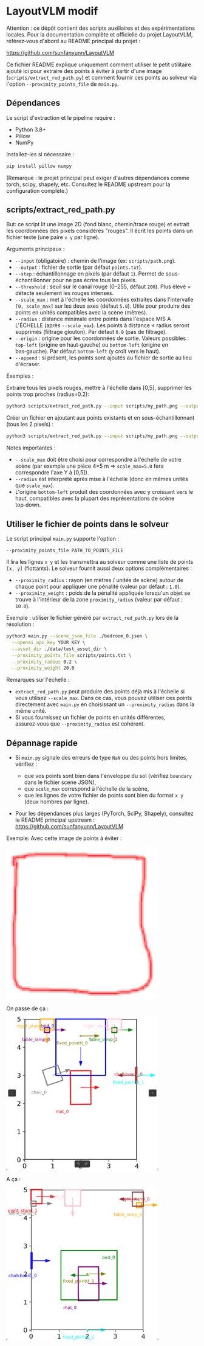 # LayoutVLM modif

Attention : ce dépôt contient des scripts auxiliaires et des expérimentations locales. Pour la documentation complète et officielle du projet LayoutVLM, référez‑vous d'abord au README principal du projet :

https://github.com/sunfanyunn/LayoutVLM

Ce fichier README explique uniquement comment utiliser le petit utilitaire ajouté ici pour extraire des points à éviter à partir d'une image (`scripts/extract_red_path.py`) et comment fournir ces points au solveur via l'option `--proximity_points_file` de `main.py`.

## Dépendances

Le script d'extraction et le pipeline require :
- Python 3.8+
- Pillow
- NumPy

Installez-les si nécessaire :

```bash
pip install pillow numpy
```

(Remarque : le projet principal peut exiger d'autres dépendances comme torch, scipy, shapely, etc. Consultez le README upstream pour la configuration complète.)

## scripts/extract_red_path.py

But: ce script lit une image 2D (fond blanc, chemin/trace rouge) et extrait les coordonnées des pixels considérés "rouges". Il écrit les points dans un fichier texte (une paire `x y` par ligne).

Arguments principaux :
- `--input` (obligatoire) : chemin de l'image (ex: `scripts/path.png`).
- `--output` : fichier de sortie (par défaut `points.txt`).
- `--step` : échantillonnage en pixels (par défaut `1`). Permet de sous-échantillonner pour ne pas écrire tous les pixels.
- `--threshold` : seuil sur le canal rouge (0–255, défaut `200`). Plus élevé = détecte seulement les rouges intenses.
- `--scale_max` : met à l'échelle les coordonnées extraites dans l'intervalle `[0, scale_max]` sur les deux axes (défaut `5.0`). Utile pour produire des points en unités compatibles avec la scène (mètres).
- `--radius` : distance minimale entre points dans l'espace MIS A L'ÉCHELLE (après `--scale_max`). Les points à distance ≤ radius seront supprimés (filtrage glouton). Par défaut `0.0` (pas de filtrage).
- `--origin` : origine pour les coordonnées de sortie. Valeurs possibles : `top-left` (origine en haut‑gauche) ou `bottom-left` (origine en bas‑gauche). Par défaut `bottom-left` (y croît vers le haut).
- `--append` : si présent, les points sont ajoutés au fichier de sortie au lieu d'écraser.

Exemples :

Extraire tous les pixels rouges, mettre à l'échelle dans [0,5], supprimer les points trop proches (radius=0.2):

```bash
python3 scripts/extract_red_path.py --input scripts/my_path.png --output scripts/points.txt --step 1 --threshold 200 --scale_max 5.0 --radius 0.2 --origin bottom-left
```

Créer un fichier en ajoutant aux points existants et en sous-échantillonnant (tous les 2 pixels) :

```bash
python3 scripts/extract_red_path.py --input scripts/my_path.png --output scripts/points.txt --step 2 --append --scale_max 5.0
```

Notes importantes :
- `--scale_max` doit être choisi pour correspondre à l'échelle de votre scène (par exemple une pièce 4×5 m => `scale_max=5.0` fera correspondre l'axe Y à [0,5]).
- `--radius` est interprété après mise à l'échelle (donc en mêmes unités que `scale_max`).
- L'origine `bottom-left` produit des coordonnées avec y croissant vers le haut, compatibles avec la plupart des représentations de scène top‑down.

## Utiliser le fichier de points dans le solveur

Le script principal `main.py` supporte l'option :

```
--proximity_points_file PATH_TO_POINTS_FILE
```

Il lira les lignes `x y` et les transmettra au solveur comme une liste de points `[x, y]` (flottants). Le solveur fournit aussi deux options complémentaires :

- `--proximity_radius` : rayon (en mètres / unités de scène) autour de chaque point pour appliquer une pénalité (valeur par défaut : `1.0`).
- `--proximity_weight` : poids de la pénalité appliquée lorsqu'un objet se trouve à l'intérieur de la zone `proximity_radius` (valeur par défaut : `10.0`).

Exemple : utiliser le fichier généré par `extract_red_path.py` lors de la résolution :

```bash
python3 main.py --scene_json_file ./bedroom_0.json \
  --openai_api_key YOUR_KEY \
  --asset_dir ./data/test_asset_dir \
  --proximity_points_file scripts/points.txt \
  --proximity_radius 0.2 \
  --proximity_weight 20.0
```

Remarques sur l'échelle :
- `extract_red_path.py` peut produire des points déjà mis à l'échelle si vous utilisez `--scale_max`. Dans ce cas, vous pouvez utiliser ces points directement avec `main.py` en choisissant un `--proximity_radius` dans la même unité.
- Si vous fournissez un fichier de points en unités différentes, assurez‑vous que `--proximity_radius` est cohérent.

## Dépannage rapide

- Si `main.py` signale des erreurs de type `NaN` ou des points hors limites, vérifiez :
  - que vos points sont bien dans l'enveloppe du sol (vérifiez `boundary` dans le fichier scene JSON),
  - que `scale_max` correspond à l'échelle de la scène,
  - que les lignes de votre fichier de points sont bien du format `x y` (deux nombres par ligne).

- Pour les dépendances plus larges (PyTorch, SciPy, Shapely), consultez le README principal upstream : https://github.com/sunfanyunn/LayoutVLM


Exemple:
Avec cette image de points à éviter :

<img src="images/points_rouges.png" alt="Texte alternatif" width="400"/>

On passe de ça :

<img src="images/chambre_base.png" alt="Texte alternatif" width="400"/>

A ça :

<img src="images/chambre_modif.png" alt="Texte alternatif" width="400"/>

